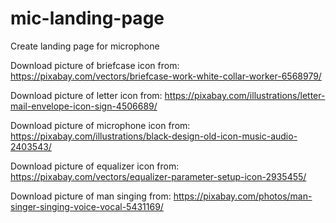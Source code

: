 # mic-landing-page

Create landing page for microphone

Download picture of briefcase icon from:
https://pixabay.com/vectors/briefcase-work-white-collar-worker-6568979/

Download picture of letter icon from:
https://pixabay.com/illustrations/letter-mail-envelope-icon-sign-4506689/

Download picture of microphone icon from:
https://pixabay.com/illustrations/black-design-old-icon-music-audio-2403543/

Download picture of equalizer icon from:
https://pixabay.com/vectors/equalizer-parameter-setup-icon-2935455/

Download picture of man singing from:
https://pixabay.com/photos/man-singer-singing-voice-vocal-5431169/